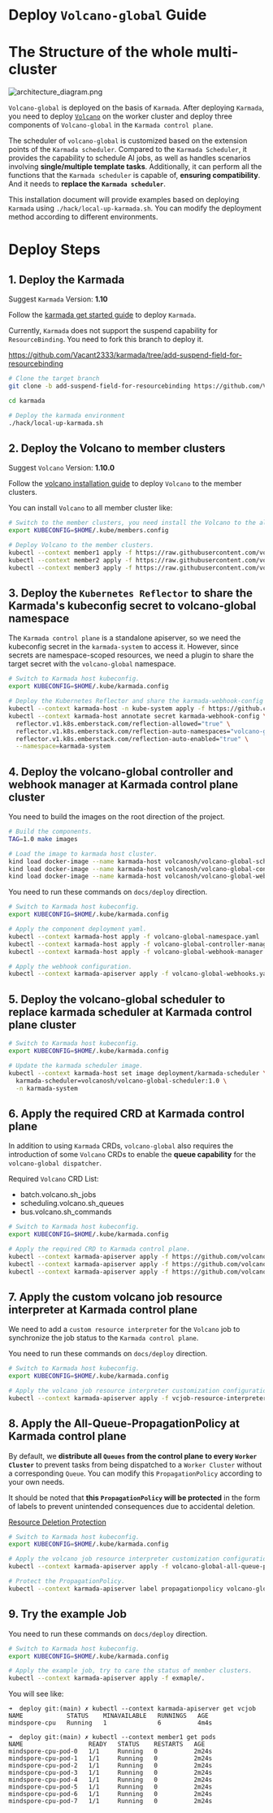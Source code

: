 # Deploy `Volcano-global` Guide

# The Structure of the whole multi-cluster

![architecture_diagram.png](../imgs/architecture_diagram.png)

`Volcano-global` is deployed on the basis of `Karmada`. After deploying
`Karmada`, you need to deploy [`Volcano`](https://github.com/volcano-sh/volcano)
on the worker cluster and deploy three components of `Volcano-global` in the `Karmada control plane`.

The scheduler of `volcano-global` is customized based on the extension points of the `Karmada scheduler`.
Compared to the `Karmada Scheduler`, it provides the capability to schedule AI jobs,
as well as handles scenarios involving **single/multiple template tasks**.
Additionally, it can perform all the functions that the `Karmada scheduler` is capable of, **ensuring compatibility**.
And it needs to **replace the `Karmada scheduler`**.

This installation document will provide examples based on deploying `Karmada` using `./hack/local-up-karmada.sh`.
You can modify the deployment method according to different environments.

# Deploy Steps

## 1. Deploy the Karmada

Suggest `Karmada` Version: **1.10**

Follow the [karmada get started guide](https://karmada.io/docs/get-started/nginx-example) to deploy `Karmada`.

Currently, `Karmada` does not support the suspend capability for `ResourceBinding`.
You need to fork this branch to deploy it.

https://github.com/Vacant2333/karmada/tree/add-suspend-field-for-resourcebinding

```bash
# Clone the target branch
git clone -b add-suspend-field-for-resourcebinding https://github.com/Vacant2333/karmada.git

cd karmada

# Deploy the karmada environment
./hack/local-up-karmada.sh
```

## 2. Deploy the Volcano to member clusters

Suggest `Volcano` Version: **1.10.0**

Follow the [volcano installation guide](https://volcano.sh/en/docs/v1-9-0/installation/) to deploy `Volcano` to the member clusters.

You can install `Volcano` to all member cluster like:

```bash
# Switch to the member clusters, you need install the Volcano to the all member cluster.
export KUBECONFIG=$HOME/.kube/members.config

# Deploy Volcano to the member clusters.
kubectl --context member1 apply -f https://raw.githubusercontent.com/volcano-sh/volcano/release-1.10/installer/volcano-development.yaml
kubectl --context member2 apply -f https://raw.githubusercontent.com/volcano-sh/volcano/release-1.10/installer/volcano-development.yaml
kubectl --context member3 apply -f https://raw.githubusercontent.com/volcano-sh/volcano/release-1.10/installer/volcano-development.yaml
```

## 3. Deploy the `Kubernetes Reflector` to share the Karmada's kubeconfig secret to volcano-global namespace

The `Karmada control plane` is a standalone apiserver,
so we need the kubeconfig secret in the `karmada-system` to access it.
However, since secrets are namespace-scoped resources,
we need a plugin to share the target secret with the `volcano-global` namespace.

```bash
# Switch to Karmada host kubeconfig.
export KUBECONFIG=$HOME/.kube/karmada.config

# Deploy the Kubernetes Reflector and share the karmada-webhook-config secret from karmada-system namespace, it includes the kubeconfig of Karmada control plane.
kubectl --context karmada-host -n kube-system apply -f https://github.com/emberstack/kubernetes-reflector/releases/download/v7.1.262/reflector.yaml
kubectl --context karmada-host annotate secret karmada-webhook-config \
  reflector.v1.k8s.emberstack.com/reflection-allowed="true" \
  reflector.v1.k8s.emberstack.com/reflection-auto-namespaces="volcano-global" \
  reflector.v1.k8s.emberstack.com/reflection-auto-enabled="true" \
  --namespace=karmada-system
```

## 4. Deploy the volcano-global controller and webhook manager at Karmada control plane cluster

You need to build the images on the root direction of the project.

```bash
# Build the components.
TAG=1.0 make images

# Load the image to karmada host cluster.
kind load docker-image --name karmada-host volcanosh/volcano-global-scheduler:1.0
kind load docker-image --name karmada-host volcanosh/volcano-global-controller-manager:1.0
kind load docker-image --name karmada-host volcanosh/volcano-global-webhook-manager:1.0
```

You need to run these commands on `docs/deploy` direction.

```bash
# Switch to Karmada host kubeconfig.
export KUBECONFIG=$HOME/.kube/karmada.config

# Apply the component deployment yaml.
kubectl --context karmada-host apply -f volcano-global-namespace.yaml
kubectl --context karmada-host apply -f volcano-global-controller-manager.yaml
kubectl --context karmada-host apply -f volcano-global-webhook-manager.yaml

# Apply the webhook configuration.
kubectl --context karmada-apiserver apply -f volcano-global-webhooks.yaml
```

## 5. Deploy the volcano-global scheduler to replace karmada scheduler at Karmada control plane cluster

```bash
# Switch to Karmada host kubeconfig.
export KUBECONFIG=$HOME/.kube/karmada.config

# Update the karmada scheduler image.
kubectl --context karmada-host set image deployment/karmada-scheduler \
  karmada-scheduler=volcanosh/volcano-global-scheduler:1.0 \
  -n karmada-system
```

## 6. Apply the required CRD at Karmada control plane

In addition to using `Karmada` CRDs, `volcano-global` also requires
the introduction of some `Volcano` CRDs to enable the **queue capability** for the `volcano-global dispatcher`.

Required `Volcano` CRD List:
- batch.volcano.sh_jobs
- scheduling.volcano.sh_queues
- bus.volcano.sh_commands

```bash
# Switch to Karmada host kubeconfig.
export KUBECONFIG=$HOME/.kube/karmada.config

# Apply the required CRD to Karmada control plane.
kubectl --context karmada-apiserver apply -f https://github.com/volcano-sh/volcano/raw/release-1.10/installer/helm/chart/volcano/crd/bases/batch.volcano.sh_jobs.yaml
kubectl --context karmada-apiserver apply -f https://github.com/volcano-sh/volcano/raw/release-1.10/installer/helm/chart/volcano/crd/bases/scheduling.volcano.sh_queues.yaml
kubectl --context karmada-apiserver apply -f https://github.com/volcano-sh/volcano/raw/release-1.10/installer/helm/chart/volcano/crd/bases/bus.volcano.sh_commands.yaml
```

## 7. Apply the custom volcano job resource interpreter at Karmada control plane

We need to add a `custom resource interpreter` for the `Volcano` job to synchronize
the job status to the `Karmada control plane`.

You need to run these commands on `docs/deploy` direction.

```bash
# Switch to Karmada host kubeconfig.
export KUBECONFIG=$HOME/.kube/karmada.config

# Apply the volcano job resource interpreter customization configuration.
kubectl --context karmada-apiserver apply -f vcjob-resource-interpreter-customization.yaml
```

## 8. Apply the All-Queue-PropagationPolicy at Karmada control plane

By default, we **distribute all `Queues` from the control plane to every `Worker Cluster`**
to prevent tasks from being dispatched to a `Worker Cluster` without a corresponding `Queue`.
You can modify this `PropagationPolicy` according to your own needs.

It should be noted
that **this `PropagationPolicy` will be protected** in the form of labels
to prevent unintended consequences due to accidental deletion.

[Resource Deletion Protection](https://karmada.io/docs/next/administrator/configuration/resource-deletion-protection/)

```bash
# Switch to Karmada host kubeconfig.
export KUBECONFIG=$HOME/.kube/karmada.config

# Apply the volcano job resource interpreter customization configuration.
kubectl --context karmada-apiserver apply -f volcano-global-all-queue-propagation.yaml

# Protect the PropagationPolicy.
kubectl --context karmada-apiserver label propagationpolicy volcano-global-all-queue-propagation resourcetemplate.karmada.io/deletion-protected=Always
```

## 9. Try the example Job

You need to run these commands on `docs/deploy` direction.

```bash
# Switch to Karmada host kubeconfig.
export KUBECONFIG=$HOME/.kube/karmada.config

# Apply the example job, try to care the status of member clusters.
kubectl --context karmada-apiserver apply -f exmaple/.
```

You will see like:
```base
➜  deploy git:(main) ✗ kubectl --context karmada-apiserver get vcjob
NAME            STATUS    MINAVAILABLE   RUNNINGS   AGE
mindspore-cpu   Running   1              6          4m4s

➜  deploy git:(main) ✗ kubectl --context member1 get pods
NAME                  READY   STATUS    RESTARTS   AGE
mindspore-cpu-pod-0   1/1     Running   0          2m24s
mindspore-cpu-pod-1   1/1     Running   0          2m24s
mindspore-cpu-pod-2   1/1     Running   0          2m24s
mindspore-cpu-pod-3   1/1     Running   0          2m24s
mindspore-cpu-pod-4   1/1     Running   0          2m24s
mindspore-cpu-pod-5   1/1     Running   0          2m24s
mindspore-cpu-pod-6   1/1     Running   0          2m24s
mindspore-cpu-pod-7   1/1     Running   0          2m24s
```
